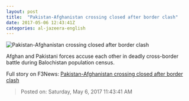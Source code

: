 ```yaml
---
layout: post
title:  "Pakistan-Afghanistan crossing closed after border clash"
date: 2017-05-06 12:43:41Z
categories: al-jazeera-english
---
```


![Pakistan-Afghanistan crossing closed after border clash](http://www.aljazeera.com/mritems/Images/2017/5/5/496541a29a93403e91162d071e107136_18.jpg)

Afghan and Pakistani forces accuse each other in deadly cross-border battle during Balochistan population census.


Full story on F3News: [Pakistan-Afghanistan crossing closed after border clash](http://www.f3nws.com/n/jXPkhG)

> Posted on: Saturday, May 6, 2017 11:43:41 AM
